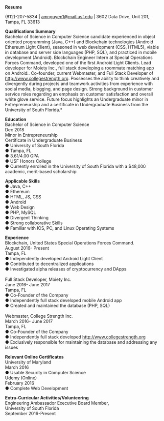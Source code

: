 <b>Resume</b>

(812)-207-5834 | amnguyen1@mail.usf.edu | 3602 Data Drive, Unit 201, Tampa, FL 33613

<b>Qualifications Summary</b><br />Bachelor of Science in Computer Science candidate experienced in object oriented programming (Java, C++) and Blockchain technologies (Android Ethereum Light Client), seasoned in web development (CSS, HTML5), viable in database and server side languages (PHP, SQL), and practiced in mobile development (Android).  Blockchain Engineer Intern at Special Operations Forces Command, developed one of the first Android Light Clients. Lead developer for Moiety Inc., full stack developing a roommate matching app on Android.. Co-founder, current Webmaster, and Full Stack Developer of http://www.collegestrength.org. Possesses the ability to think creatively and divergently during projects and teamwork activities from experience with social media, blogging, and page design. Strong background in customer service roles regarding an emphasis on customer satisfaction and overall white glove service. Future focus highlights an Undergraduate minor in Entrepreneurship and a certificate in Undergraduate Business from the University of South Florida.*

<b>Education</b><br />Bachelor of Science in Computer Science<br />Dec 2018<br />Minor in Entrepreneurship<br />Certificate in Undergraduate Business<br />●          University of South Florida<br />●     Tampa, FL<br />●     3.61/4.00 GPA<br />●     USF Honors College<br />●     Currently enrolled in the University of South Florida with a $48,000 academic, merit-based scholarship


<b>Applicable Skills</b><br />●     Java, C++<br />●     Ethereum<br />●     HTML, JS, CSS<br />●     Android<br />●     Web Design<br />●     PHP, MySQL<br />●     Divergent Thinking<br />●     Strong collaborative Skills<br />●     Familiar with IOS, PC, and Linux Operating Systems

<b>Experience</b><br />Blockchain, ​United States Special Operations Forces Command.<br />August 2016- Present<br />Tampa, FL<br />●	Independently developed Android Light Client<br />●	Contributed to decentralized applications<br />●	Investigated alpha releases of cryptocurrency and DApps<br /><br />Full Stack Developer, ​Moiety Inc.<br />June 2016- June 2017<br />Tampa, FL<br />●	Co-Founder of the Company<br />●	Independently full stack developed mobile Android app<br />●	Created and maintained the database (PHP, SQL)<br /><br />Webmaster, ​College Strength Inc.<br />March 2016- June 2017<br />Tampa, FL<br />●	Co-Founder of the Company<br />●	Independently full stack developed http://www.collegestrength.org<br />●	Exclusively responsible for maintaining the database and addressing any issues

<b>Relevant Online Certificates</b><br />University of Maryland<br />March 2016<br />● Usable Security in Computer Science<br />Udemy (Online)<br />February 2016<br />● Complete Web Development

<b>Extra-Curricular Activities/Volunteering</b><br />Engineering Ambassador Executive Board Member,<br />University of South Florida<br />September 2016-Present
